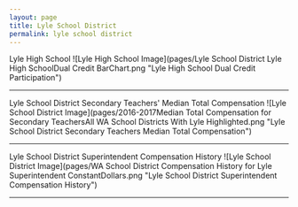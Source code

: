```yaml
---
layout: page
title: Lyle School District
permalink: lyle school district
---
```



Lyle High School
![Lyle High School Image](pages/Lyle School District Lyle High SchoolDual Credit BarChart.png "Lyle High School Dual Credit Participation")

___

Lyle School District Secondary Teachers' Median Total Compensation
![Lyle School District Image](pages/2016-2017Median Total Compensation for Secondary TeachersAll WA School Districts With Lyle Highlighted.png "Lyle School District Secondary Teachers Median Total Compensation")

___

Lyle School District Superintendent Compensation History
![Lyle School District Image](pages/WA School District Compensation History for Lyle Superintendent ConstantDollars.png "Lyle School District Superintendent Compensation History")

___

